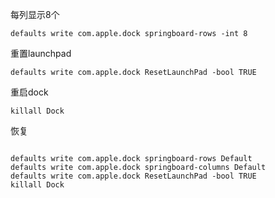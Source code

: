 每列显示8个
```shell
defaults write com.apple.dock springboard-rows -int 8
```
重置launchpad
```shell
defaults write com.apple.dock ResetLaunchPad -bool TRUE
```
重启dock
```shell
killall Dock
```


恢复
```shell

defaults write com.apple.dock springboard-rows Default
defaults write com.apple.dock springboard-columns Default
defaults write com.apple.dock ResetLaunchPad -bool TRUE
killall Dock

```